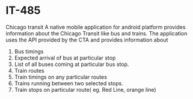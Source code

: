 # IT-485
Chicago transit
A native mobile application for android platform provides information about the Chicago Transit like bus and trains.
The application uses the API provided by the CTA and provides information about
1. Bus timings
2. Expected arrival of bus at particular stop
3. List of all buses coming at particular bus stop.
4. Train routes
5. Train timings on any particular routes
6. Trains running between two selected stops.
7. Train stops on particular route( eg. Red Line, orange line)

